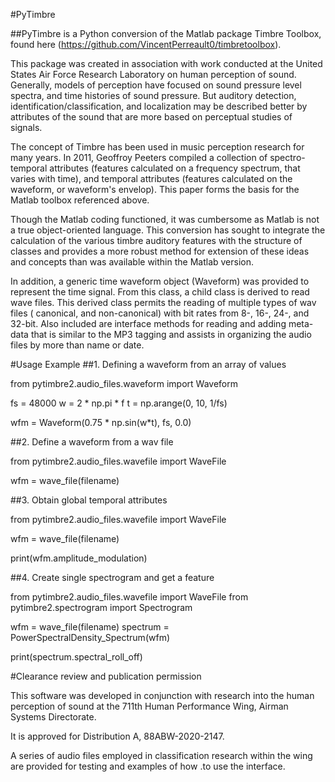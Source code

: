 #PyTimbre

##PyTimbre is a Python conversion of the Matlab package Timbre Toolbox, found here (https://github.com/VincentPerreault0/timbretoolbox).

This package was created in association with work conducted at the United States Air Force Research Laboratory on human 
perception of sound. Generally, models of perception have focused on sound pressure level spectra, and time histories of 
sound pressure. But auditory detection, identification/classification, and localization may be described better by 
attributes of the sound that are more based on perceptual studies of signals.

The concept of Timbre has been used in music perception research for many years. In 2011, Geoffroy Peeters compiled a 
collection of spectro-temporal attributes (features calculated on a frequency spectrum, that varies with time), and 
temporal attributes (features calculated on the waveform, or waveform's envelop). This paper forms the basis for the 
Matlab toolbox referenced above.

Though the Matlab coding functioned, it was cumbersome as Matlab is not a true object-oriented language. This conversion
has sought to integrate the calculation of the various timbre auditory features with the structure of classes and 
provides a more robust method for extension of these ideas and concepts than was available within the Matlab version.

In addition, a generic time waveform object (Waveform) was provided to represent the time signal. From this class, a 
child class is derived to read wave files. This derived class permits the reading of multiple types of wav files (
canonical, and non-canonical) with bit rates from 8-, 16-, 24-, and 32-bit. Also included are interface methods for
reading and adding meta-data that is similar to the MP3 tagging and assists in organizing the audio files by more than 
name or date.

#Usage Example
##1. Defining a waveform from an array of values

from pytimbre2.audio_files.waveform import Waveform

fs = 48000
w = 2 * np.pi * f
t = np.arange(0, 10, 1/fs)

wfm = Waveform(0.75 * np.sin(w*t), fs, 0.0)

##2. Define a waveform from a wav file

from pytimbre2.audio_files.wavefile import WaveFile

wfm = wave_file(filename)

##3. Obtain global temporal attributes

from pytimbre2.audio_files.wavefile import WaveFile

wfm = wave_file(filename)

print(wfm.amplitude_modulation)

##4. Create single spectrogram and get a feature

from pytimbre2.audio_files.wavefile import WaveFile
from pytimbre2.spectrogram import Spectrogram

wfm = wave_file(filename)
spectrum = PowerSpectralDensity_Spectrum(wfm)

print(spectrum.spectral_roll_off)

#Clearance review and publication permission

This software was developed in conjunction with research into the human perception of sound at the 711th Human 
Performance Wing, Airman Systems Directorate.  

It is approved for Distribution A, 88ABW-2020-2147.

A series of audio files employed in classification research within the wing are provided for testing and examples of how 
.to use the interface.